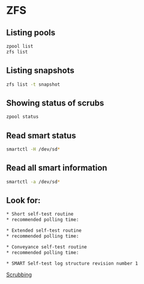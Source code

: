 # ZFS

## Listing pools
```sh
zpool list
zfs list
```

## Listing snapshots
```sh
zfs list -t snapshot
```

## Showing status of scrubs
```sh
zpool status
```

## Read smart status
```sh
smartctl -H /dev/sd*
```

## Read all smart information
```sh
smartctl -a /dev/sd*
```

## Look for:
```sh
* Short self-test routine
* recommended polling time:
```

```sh
* Extended self-test routine
* recommended polling time:
```

```sh
* Conveyance self-test routine
* recommended polling time:
```

```sh
* SMART Self-test log structure revision number 1
```

[Scrubbing](https://www.ixsystems.com/community/threads/scrub-and-smart-testing-schedules.20108/)
